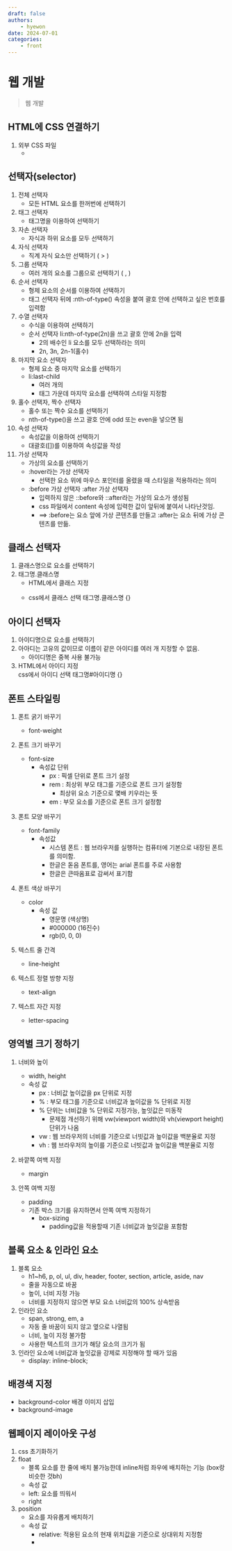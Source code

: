```yaml
---
draft: false
authors:
    - hyewon
date: 2024-07-01
categories:
    - front
---
```


# 웹 개발

> 웹 개발

<!-- more -->

## HTML에 CSS 연결하기

1. 외부 CSS 파일
    - <link rel="stylesheet" href="css/style.css" />

## 선택자(selector)

1. 전체 선택자
    - 모든 HTML 요소를 한꺼번에 선택하기
2. 태그 선택자
    - 태그명을 이용하여 선택하기
3. 자손 선택자
    - 자식과 하위 요소를 모두 선택하기
4. 자식 선택자
    - 직계 자식 요소만 선택하기 ( > )
5. 그룹 선택자
    - 여러 개의 요소를 그룹으로 선택하기 ( , )
6. 순서 선택자
    - 형제 요소의 순서를 이용하여 선택하기
    - 태그 선택자 뒤에 :nth-of-type() 속성을 붙여 괄호 안에 선택하고
      싶은 번호를 입력함
7. 수열 선택자
    - 수식을 이용하여 선택하기
    - 순서 선택자 li:nth-of-type(2n)을 쓰고 괄호 안에 2n을 입력
        - 2의 배수인 li 요소를 모두 선택하라는 의미
        - 2n, 3n, 2n-1(홀수)
8. 마지막 요소 선택자
    - 형제 요소 중 마지막 요소를 선택하기
    - li:last-child
        - 여러 개의 <li> 태그 가운데 마지막 요소를 선택하여
          스타일 지정함
9. 홀수 선택자, 짝수 선택자
    - 홀수 또는 짝수 요소를 선택하기
    - nth-of-type()을 쓰고 괄호 안에 odd 또는 even을 넣으면 됨
10. 속성 선택자
    - 속성값을 이용하여 선택하기
    - 대괄호([])를 이용하여 속성값을 작성
11. 가상 선택자
    - 가상의 요소를 선택하기
    - :hover라는 가상 선택자
        - 선택한 요소 위에 마우스 포인터를 올렸을 때 스타일을 적용하라는
          의미
    - :before 가상 선택자
      :after 가상 선택자
        - 입력하지 않은 ::before와 ::after라는 가상의 요소가 생성됨
        - css 파일에서 content 속성에 입력한 값이 앞뒤에 붙여서 나타난것임.
        - ==> :before는 요소 앞에 가상 콘텐츠를 만들고
          :after는 요소 뒤에 가상 콘텐츠를 만듦.

## 클래스 선택자

1. 클래스명으로 요소를 선택하기
2. 태그명.클래스명
    - HTML에서 클래스 지정 <p class="클래스명"></p>
    - css에서 클래스 선택 태그명.클래스명 {}

## 아이디 선택자

1.  아이디명으로 요소를 선택하기
2.  아아디는 고유의 값이므로 이름이 같은 아이디를 여러 개 지정할 수 없음.
    -   아이디명은 중복 사용 불가능
3.  HTML에서 아이디 지정 <div id="아이디명"></div>
    css에서 아이디 선택 태그명#아이디명 {}

## 폰트 스타일링

1.  폰트 굵기 바꾸기
    -   font-weight
2.  폰트 크기 바꾸기
    -   font-size
        -   속성값 단위
            -   px : 픽셀 단위로 폰트 크기 설정
            -   rem : 최상위 부모 <html> 태그를 기준으로 폰트 크기 설정함
                -   최상위 요소 기준으로 몇배 키우라는 뜻
            -   em : 부모 요소를 기준으로 폰트 크기 설정함
3.  폰트 모양 바꾸기
    -   font-family
        -   속성값
            -   시스템 폰트 : 웹 브라우저를 실행하는 컴퓨터에 기본으로
                내장된 폰트를 의미함.
            -   한글은 돋음 폰트를, 영어는 arial 폰트를 주로 사용함
            -   한글은 큰따옴표로 감써서 표기함
4.  폰트 색상 바꾸기

    -   color
        -   속성 값
            -   영문명 (색상명)
            -   #000000 (16진수)
            -   rgb(0, 0, 0)

5.  텍스트 줄 간격

    -   line-height

6.  텍스트 정렬 방향 지정

    -   text-align

7.  텍스트 자간 지정
    -   letter-spacing

## 영역별 크기 정하기

1. 너비와 높이

    - width, height
    - 속성 값
        - px : 너비값 높이값을 px 단위로 지정
        - % : 부모 태그를 기준으로 너비값과 높이값을 % 단위로 지정
        - % 단위는 너비값을 % 단위로 지정가능, 높잇값은 미동작
            - 문제점 개선하기 위해 vw(viewport width)와 vh(viewport height) 단위가 나옴
        - vw : 웹 브라우저의 너비를 기준으로 너빗값과 높이값을 백분율로 지정
        - vh : 웹 브라우저의 높이를 기준으로 너빗값과 높이값을 백분율로 지정

2. 바깥쪽 여백 지정

    - margin

3. 안쪽 여백 지정
    - padding
    - 기존 박스 크기를 유지하면서 안쪽 여백 지정하기
        - box-sizing
            - padding값을 적용할때 기존 너비값과 높잇값을 포함함

## 블록 요소 & 인라인 요소

1.  블록 요소
    -   h1~h6, p, ol, ul, div, header, footer, section, article, aside, nav
    -   줄을 자동으로 바꿈
    -   높이, 너비 지정 가능
    -   너비를 지정하지 않으면 부모 요소 너비값의 100% 상속받음
2.  인라인 요소
    -   span, strong, em, a
    -   자동 줄 바꿈이 되지 않고 옆으로 나열됨
    -   너비, 높이 지정 불가함
    -   사용한 텍스트의 크기가 해당 요소의 크기가 됨
3.  인라인 요소에 너비값과 높잇값을 강제로 지정해야 할 때가 있음
    -   display: inline-block;

## 배경색 지정

-   background-color
    배경 이미지 삽입
-   background-image

## 웹페이지 레이아웃 구성

1. css 초기화하기
2. float
    - 블록 요소를 한 줄에 배치 불가능한데 inline처럼 좌우에 배치하는 기능 (box랑 비슷한 것bh)
    - 속성 값
    - left: 요소를 띄워서
    - right
3. position
    - 요소를 자유롭게 배치하기
    - 속성 값
        - relative: 적용된 요소의 현재 위치값을 기준으로 상대위치 지정함
        -
